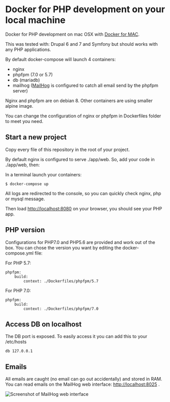 # Docker for PHP development on your local machine

Docker for PHP development on mac OSX with [Docker for MAC](https://docs.docker.com/docker-for-mac/).

This was tested with: Drupal 6 and 7 and Symfony but should works with any PHP applications.

By default docker-compose will launch 4 containers:
- nginx
- phpfpm (7.0 or 5.7)
- db (mariadb)
- mailhog ([MailHog](https://github.com/mailhog/MailHog) is configured to catch all email send by the phpfpm server)

Nginx and phpfpm are on debian 8. Other containers are using smaller alpine image.

You can change the configuration of nginx or phpfpm in Dockerfiles folder to meet you need.

## Start a new project

Copy every file of this repository in the root of your project.

By default nginx is configured to serve ./app/web. So, add your code in ./app/web, then:

In a terminal launch your containers:

    $ docker-compose up

All logs are redirected to the console, so you can quickly check nginx, php or mysql message.

Then load [http://localhost:8080](http://localhost:8080) on your browser, you should see your PHP app.

## PHP version

Configurations for PHP7.0 and PHP5.6 are provided and work out of the box. You can chose the version you want by editing the docker-compose.yml file:

For PHP 5.7:

    phpfpm:
        build:
            context: ./Dockerfiles/phpfpm/5.7

For PHP 7.0:

    phpfpm:
        build:
            context: ./Dockerfiles/phpfpm/7.0

## Access DB on localhost

The DB port is exposed. To easily access it you can add this to your /etc/hosts

    db 127.0.0.1

## Emails

All emails are caught (no email can go out accidentally) and stored in RAM. You can read emails on the MailHog web interface: [http://localhost:8025](http://localhost:8025) .

![Screenshot of MailHog web interface](https://raw.githubusercontent.com/mailhog/MailHog/master/docs/MailHog.png "MailHog web interface")
